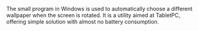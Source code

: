 The small program in Windows is used to automatically choose a different wallpaper when the screen is rotated. It is a utility aimed at TabletPC, offering simple solution with almost no battery consumption.